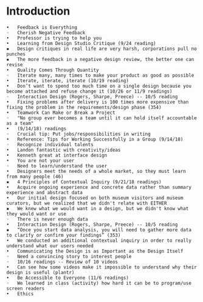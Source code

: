 # Introduction

	•	Feedback is Everything
	◦	Cherish Negative Feedback
	•	Professor is trying to help you
	•	Learning from Design Studio Critique (9/24 reading)
	▪	Design critiques in real life are very harsh, corporations pull no punches
	▪	The more feedback in a negative design review, the better one can revise
	•	Quality Comes Through Quantity
	◦	Iterate many, many times to make your product as good as possible
	•	Iterate, iterate, iterate (10/19 reading)
	•	Don’t want to spend too much time on a single design because you become attached and refuse change it (10/26 or 11/9 readings)
	◦	Interaction Design (Rogers, Sharpe, Preece) -- 10/5 reading
	•	Fixing problems after delivery is 100 times more expensive than fixing the problem in the requirements/design phase (354)
	•	Teamwork Can Make or Break a Project
	◦	"No group ever becomes a team until it can hold itself accountable as a team" 
	•	(9/14/18) readings
	◦	Crucial tip: Put jobs/responsibilities in writing
	•	Reference: Tips for Working Successfully in a Group (9/14/18)
	◦	Recognize individual talents
	•	Landon fantastic with creativity/ideas
	•	Kenneth great at interface design
	•	You are not your user
	◦	Need to learn/understand the user
	•	Designers meet the needs of a whole market, so they must learn from many people (46)
	▪	4 Principles of Contextual Inquiry (9/21/18 readings)
	•	Acquire ongoing experience and concrete data rather than summary experience and abstract data
	•	Our initial design focused on both museum visitors and museum curators, but we realized that we didn't relate with EITHER
	▪	We knew what we would want in a design, but we didn't know what they would want or use
	◦	There is never enough data
	•	Interaction Design (Rogers, Sharpe, Preece) -- 10/5 reading
	▪	“Once you start data analysis, you will need to gather more data to clarify or confirm your findings” (353)
	•	We conducted an additional contextual inquiry in order to really understand what our users needed
	•	Communicating the Design is as Important as the Design Itself
	◦	Need a convincing story to interest people
	◦	10/16 readings -- Review of 10 videos
	•	Can see how some videos make it impossible to understand why their design is useful (plantr)
	•	Be Accessible to Everyone (11/6 readings)
	◦	We learned in class (activity) how hard it can be to program/use screen readers
	•	Ethics

